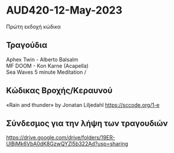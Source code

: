 # AUD420-12-May-2023

Πρώτη εκδοχή κώδικα 

Τραγούδια
---------
Aphex Twin - Alberto Balsalm<br>
MF DOOM - Kon Karne (Acapella)<br>
Sea Waves 5 minute Meditation /[ ](https://www.youtube.com/watch?v=5nI8EyKMo2E)

Κώδικας Βροχής/Κεραυνού
-----------------------
«Rain and thunder» by Jonatan Liljedahl
https://sccode.org/1-e

Σύνδεσμος για την λήψη των τραγουδιών
-------------------------------------
https://drive.google.com/drive/folders/19ER-UlBjMk6VbA0dK8GzwQYZl5b322Ad?usp=sharing
